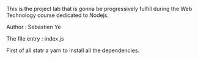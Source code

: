 This is the project lab that is gonna be progressively fulfill during the Web Technology course dedicated to Nodejs.

Author : Sebastien Ye

The file entry : index.js

First of all statr a yarn to install all the dependencies.